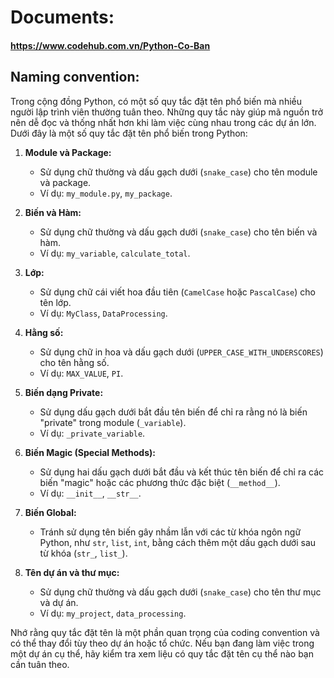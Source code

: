 # Documents:

#### https://www.codehub.com.vn/Python-Co-Ban

## Naming convention:
Trong cộng đồng Python, có một số quy tắc đặt tên phổ biến mà nhiều người lập trình viên thường tuân theo. Những quy tắc này giúp mã nguồn trở nên dễ đọc và thống nhất hơn khi làm việc cùng nhau trong các dự án lớn. Dưới đây là một số quy tắc đặt tên phổ biến trong Python:

1. **Module và Package:**
   - Sử dụng chữ thường và dấu gạch dưới (`snake_case`) cho tên module và package.
   - Ví dụ: `my_module.py`, `my_package`.

2. **Biến và Hàm:**
   - Sử dụng chữ thường và dấu gạch dưới (`snake_case`) cho tên biến và hàm.
   - Ví dụ: `my_variable`, `calculate_total`.

3. **Lớp:**
   - Sử dụng chữ cái viết hoa đầu tiên (`CamelCase` hoặc `PascalCase`) cho tên lớp.
   - Ví dụ: `MyClass`, `DataProcessing`.

4. **Hằng số:**
   - Sử dụng chữ in hoa và dấu gạch dưới (`UPPER_CASE_WITH_UNDERSCORES`) cho tên hằng số.
   - Ví dụ: `MAX_VALUE`, `PI`.

5. **Biến dạng Private:**
   - Sử dụng dấu gạch dưới bắt đầu tên biến để chỉ ra rằng nó là biến "private" trong module (`_variable`).
   - Ví dụ: `_private_variable`.

6. **Biến Magic (Special Methods):**
   - Sử dụng hai dấu gạch dưới bắt đầu và kết thúc tên biến để chỉ ra các biến "magic" hoặc các phương thức đặc biệt (`__method__`).
   - Ví dụ: `__init__`, `__str__`.

7. **Biến Global:**
   - Tránh sử dụng tên biến gây nhầm lẫn với các từ khóa ngôn ngữ Python, như `str`, `list`, `int`, bằng cách thêm một dấu gạch dưới sau từ khóa (`str_`, `list_`).

8. **Tên dự án và thư mục:**
   - Sử dụng chữ thường và dấu gạch dưới (`snake_case`) cho tên thư mục và dự án.
   - Ví dụ: `my_project`, `data_processing`.

Nhớ rằng quy tắc đặt tên là một phần quan trọng của coding convention và có thể thay đổi tùy theo dự án hoặc tổ chức. Nếu bạn đang làm việc trong một dự án cụ thể, hãy kiểm tra xem liệu có quy tắc đặt tên cụ thể nào bạn cần tuân theo.